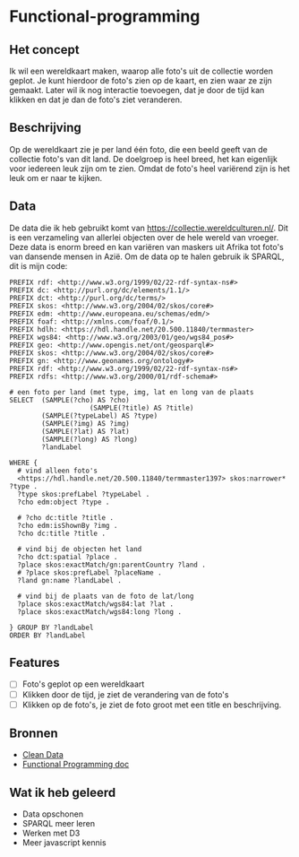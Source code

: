 # Functional-programming

## Het concept
Ik wil een wereldkaart maken, waarop alle foto's uit de collectie worden geplot. Je kunt hierdoor de foto's zien op de kaart, en zien waar ze zijn gemaakt. Later wil ik nog interactie toevoegen, dat je door de tijd kan klikken en dat je dan de foto's ziet veranderen. 

## Beschrijving
Op de wereldkaart zie je per land één foto, die een beeld geeft van de collectie foto's van dit land. De doelgroep is heel breed, het kan eigenlijk voor iedereen leuk zijn om te zien. Omdat de foto's heel variërend zijn is het leuk om er naar te kijken. 

## Data

De data die ik heb gebruikt komt van https://collectie.wereldculturen.nl/. Dit is een verzameling van allerlei objecten over de hele wereld van vroeger. Deze data is enorm breed en kan variëren van maskers uit Afrika tot foto's van dansende mensen in Azië. Om de data op te halen gebruik ik SPARQL, dit is mijn code:

```sparql
PREFIX rdf: <http://www.w3.org/1999/02/22-rdf-syntax-ns#>
PREFIX dc: <http://purl.org/dc/elements/1.1/>
PREFIX dct: <http://purl.org/dc/terms/>
PREFIX skos: <http://www.w3.org/2004/02/skos/core#>
PREFIX edm: <http://www.europeana.eu/schemas/edm/>
PREFIX foaf: <http://xmlns.com/foaf/0.1/>
PREFIX hdlh: <https://hdl.handle.net/20.500.11840/termmaster>
PREFIX wgs84: <http://www.w3.org/2003/01/geo/wgs84_pos#>
PREFIX geo: <http://www.opengis.net/ont/geosparql#>
PREFIX skos: <http://www.w3.org/2004/02/skos/core#>
PREFIX gn: <http://www.geonames.org/ontology#>
PREFIX rdf: <http://www.w3.org/1999/02/22-rdf-syntax-ns#>
PREFIX rdfs: <http://www.w3.org/2000/01/rdf-schema#>

# een foto per land (met type, img, lat en long van de plaats
SELECT  (SAMPLE(?cho) AS ?cho) 
				    (SAMPLE(?title) AS ?title) 
        (SAMPLE(?typeLabel) AS ?type) 
        (SAMPLE(?img) AS ?img) 
        (SAMPLE(?lat) AS ?lat)
        (SAMPLE(?long) AS ?long)
        ?landLabel 

WHERE {
  # vind alleen foto's
  <https://hdl.handle.net/20.500.11840/termmaster1397> skos:narrower* ?type .
  ?type skos:prefLabel ?typeLabel .   
  ?cho edm:object ?type .

  # ?cho dc:title ?title .
  ?cho edm:isShownBy ?img .
  ?cho dc:title ?title .

  # vind bij de objecten het land
  ?cho dct:spatial ?place .
  ?place skos:exactMatch/gn:parentCountry ?land .
  # ?place skos:prefLabel ?placeName .
  ?land gn:name ?landLabel .
  
  # vind bij de plaats van de foto de lat/long
  ?place skos:exactMatch/wgs84:lat ?lat .
  ?place skos:exactMatch/wgs84:long ?long .      

} GROUP BY ?landLabel
ORDER BY ?landLabel 
```

## Features

- [ ] Foto's geplot op een wereldkaart
- [ ] Klikken door de tijd, je ziet de verandering van de foto's
- [ ] Klikken op de foto's, je ziet de foto groot met een title en beschrijving. 

## Bronnen
* [Clean Data](https://www.freecodecamp.org/news/the-junior-developers-guide-to-writing-super-clean-and-readable-code-cd2568e08aae/)
* [Functional Programming doc](https://docs.google.com/presentation/d/1ynCL4B4DyQ65V3cvjfZvbT2a9YrITbhUUUICoOjAP4c/edit#slide=id.g7081ab7627_0_38)

## Wat ik heb geleerd
* Data opschonen
* SPARQL meer leren
* Werken met D3
* Meer javascript kennis
